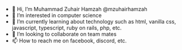 - 👋 Hi, I’m Muhammad Zuhair Hamzah @mzuhairhamzah
- 👀 I’m interested in computer science
- 🌱 I’m currently learning about technology such as html, vanilla css, javascript, typescript, ruby on rails, php, etc.
- 💞️ I’m looking to collaborate on team mates 
- 📫 How to reach me on facebook, discord, etc.

<!---
mzuhairhamzah/mzuhairhamzah is a ✨ special ✨ repository because its `README.md` (this file) appears on your GitHub profile.
You can click the Preview link to take a look at your changes.
--->
